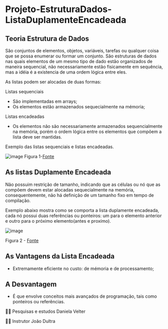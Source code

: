 # Projeto-EstruturaDados-ListaDuplamenteEncadeada

 ## Teoria Estrutura de Dados
 São conjuntos de elementos, objetos, variáveis, tarefas ou qualquer coisa que se possa enumerar ou formar um conjunto.
 São estruturas de dados nas quais elementos de um mesmo tipo de dado estão organizados de maneira sequencial, não
 necessariamente estão fisicamente em sequência, mas a idéia é a existencia de uma ordem lógica entre eles.
 
 As listas podem ser alocadas de duas formas:
 
 Listas sequenciais
 - São implementadas em arrays;
 - Os elementos estão armazenados sequecialmente na mémoria;
 
 Listas encadeadas
 - Os elementos não são necessariamente armazenados sequencialmente na memória, porém o ordem lógica entre os elementos que 
 compõem a lista deve ser mantidas.
 
 
 Exemplo das listas sequenciais e listas encadeadas.
 
 
  ![image](https://user-images.githubusercontent.com/106537496/195987054-c547442b-90ce-4bc8-821b-3db4e8bea813.png)
              Figura 1-[Fonte](https://medium.com/pravaler-digital-team/qual-a-diferen%C3%A7a-entre-um-array-e-uma-lista-encadeada-e5bd64ab1790)
              
              
  
  ## As listas Duplamente Encadeada
  
  Não possuim restrição de tamanho, indicando que as células ou nó que as compõem devem estar alocadas sequecialmente na memória, consequentemente,
  não há definição de um tamanho fixo em tempo de compilação.
  
  Exemplo abaixo mostra como se comporta a lista duplamente encadeada, cada nó possui duas referências ou ponteiros: um para o elemento anterior
  e outro para o próximo elemento(antes e proxímo).
  
  
  ![image](https://user-images.githubusercontent.com/106537496/195987781-2a8b794c-889f-41b1-b15c-6cc96951fdf8.png)
  
   Figura 2 - [Fonte](https://saulo.arisa.com.br/wiki/index.php/Listas_Duplamente_Encadeadas)
  
  
  
  
  
  ## As Vantagens da Lista Encadeada
  
  * Extremamente eficiente no custo: de mémoria e de processamento;
  
  ## A Desvantagem
  
  * É que envolve conceitos mais avançados de programação, tais como ponteiros ou referências.
  
  
  
  
  
  
  
  👩‍🎓 Pesquisas e estudos Daniela Velter
  
 
  
  👨‍🏫 Instrutor João Dultra


